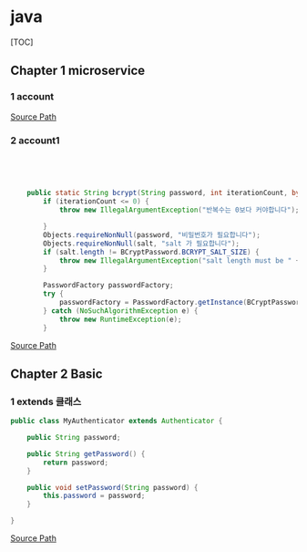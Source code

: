 # java
[TOC]
## Chapter 1 microservice
### 1 account
[Source Path](C:/Users/ung-Z13/Downloads/manning-kube-native-microservices-master/manning-kube-native-microservices-master/accountRest)
### 2 account1
```java
    
    
    
    
    public static String bcrypt(String password, int iterationCount, byte[] salt) {
        if (iterationCount <= 0) {
            throw new IllegalArgumentException("반복수는 0보다 커야합니다");

        }
        Objects.requireNonNull(password, "비밀번호가 필요합니다");
        Objects.requireNonNull(salt, "salt 가 필요합니다");
        if (salt.length != BCryptPassword.BCRYPT_SALT_SIZE) {
            throw new IllegalArgumentException("salt length must be " + BCryptPassword.BCRYPT_SALT_SIZE + "BYTES");
        }

        PasswordFactory passwordFactory;
        try {
            passwordFactory = PasswordFactory.getInstance(BCryptPassword.ALGORITHM_BCRYPT, provider);
        } catch (NoSuchAlgorithmException e) {
            throw new RuntimeException(e);
        }

```
[Source Path](C:/Users/ung-Z13/Downloads/manning-kube-native-microservices-master/manning-kube-native-microservices-master/accountRest/src/main/java/org/acme/reactive/crud/security/PasswordHasher.java)
## Chapter 2 Basic
### 1 extends 클래스 
```java
public class MyAuthenticator extends Authenticator {

    public String password;

    public String getPassword() {
        return password;
    }

    public void setPassword(String password) {
        this.password = password;
    }

}

```
[Source Path](D:/IDEA/security-webauthn-quickstart/src/main/java/org/acme/security/webauthn/MyAuthenticator.java)
